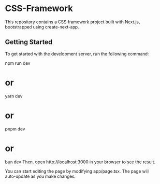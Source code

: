 # CSS-Framework

This repository contains a CSS framework project built with Next.js, bootstrapped using create-next-app.

## Getting Started

To get started with the development server, run the following command:

npm run dev
# or
yarn dev
# or
pnpm dev
# or
bun dev
Then, open http://localhost:3000 in your browser to see the result.

You can start editing the page by modifying app/page.tsx. The page will auto-update as you make changes.
